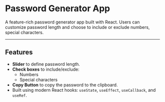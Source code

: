 # Password Generator App

A feature-rich password generator app built with React. Users can customize password length and choose to include or exclude numbers, special characters.

---

## Features

- **Slider** to define password length.
- **Check boxes** to include/exclude:
  - Numbers
  - Special characters
- **Copy Button** to copy the password to the clipboard.
- Built using modern React hooks: `useState`, `useEffect`, `useCallback`, and `useRef`.
